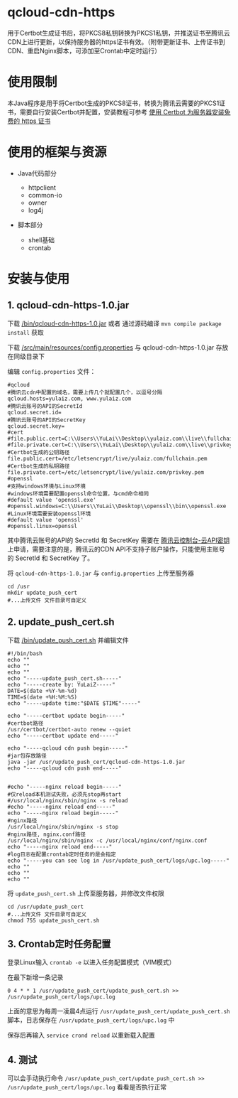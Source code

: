 #	qcloud-cdn-https
用于Certbot生成证书后，将PKCS8私钥转换为PKCS1私钥，并推送证书至腾讯云CDN上进行更新，以保持服务器的https证书有效。（附带更新证书、上传证书到CDN、重启Nginx脚本，可添加至Crontab中定时运行）

#	使用限制

本Java程序是用于将Certbot生成的PKCS8证书，转换为腾讯云需要的PKCS1证书，需要自行安装Certbot并配置，安装教程可参考 [使用 Certbot 为服务器安装免费的 https 证书](https://yulaiz.com/archives/2018/347)

#	使用的框架与资源

- Java代码部分

  - httpclient
  - common-io
  - owner
  - log4j

- 脚本部分

  - shell基础
  - crontab


#	安装与使用

##	1.	qcloud-cdn-https-1.0.jar

下载 [/bin/qcloud-cdn-https-1.0.jar](https://github.com/YuLaiZ/qcloud-cdn-https/blob/master/bin/qcloud-cdn-https-1.0.jar) 或者 通过源码编译 ``mvn compile package install`` 获取

下载 [/src/main/resources/config.properties](https://github.com/YuLaiZ/qcloud-cdn-https/blob/master/src/main/resources/config.properties) 与 qcloud-cdn-https-1.0.jar 存放在同级目录下

编辑 ``config.properties`` 文件：

```properties
#qcloud
#腾讯云cdn中配置的域名，需要上传几个就配置几个，以逗号分隔
qcloud.hosts=yulaiz.com, www.yulaiz.com
#腾讯云账号的API的SecretId
qcloud.secret.id=
#腾讯云账号的API的SecretKey
qcloud.secret.key=
#cert
#file.public.cert=C:\\Users\\YuLai\\Desktop\\yulaiz.com\\live\\fullchain.pem
#file.private.cert=C:\\Users\\YuLai\\Desktop\\yulaiz.com\\live\\privkey.pem
#Certbot生成的公钥路径
file.public.cert=/etc/letsencrypt/live/yulaiz.com/fullchain.pem
#Certbot生成的私钥路径
file.private.cert=/etc/letsencrypt/live/yulaiz.com/privkey.pem
#openssl
#支持windows环境与Linux环境
#windows环境需要配置openssl命令位置，与cmd命令相同
#default value 'openssl.exe'
#openssl.windows=C:\\Users\\YuLai\\Desktop\\openssl\\bin\\openssl.exe
#Linux环境需要安装openssl环境
#default value 'openssl'
#openssl.linux=openssl
```

其中腾讯云账号的API的 SecretId 和 SecretKey 需要在 [腾讯云控制台-云API密钥](https://console.cloud.tencent.com/capi) 上申请，需要注意的是，腾讯云的CDN API不支持子账户操作，只能使用主账号的 SecretId 和 SecretKey 了。

将 ``qcloud-cdn-https-1.0.jar`` 与 ``config.properties`` 上传至服务器

```shell
cd /usr
mkdir update_push_cert
#...上传文件 文件目录可自定义
```

##	2.	update_push_cert.sh

下载 [/bin/update_push_cert.sh](https://github.com/YuLaiZ/qcloud-cdn-https/blob/master/bin/update_push_cert.sh) 并编辑文件

```shell
#!/bin/bash
echo ""
echo ""
echo ""
echo "-----update_push_cert.sh-----"
echo "-----create by: YuLaiZ-----"
DATE=$(date +%Y-%m-%d)
TIME=$(date +%H:%M:%S)
echo "-----update time:"$DATE $TIME"-----"

echo "-----certbot update begin-----"
#certbot路径
/usr/certbot/certbot-auto renew --quiet
echo "-----certbot update end-----"

echo "-----qcloud cdn push begin-----"
#jar包存放路径
java -jar /usr/update_push_cert/qcloud-cdn-https-1.0.jar
echo "-----qcloud cdn push end-----"


#echo "-----nginx reload begin-----"
#仅reload本机测试失败，必须先stop再start
#/usr/local/nginx/sbin/nginx -s reload
#echo "-----nginx reload end-----"
echo "-----nginx reload begin-----"
#nginx路径
/usr/local/nginx/sbin/nginx -s stop
#nginx路径, nginx.conf路径
/usr/local/nginx/sbin/nginx -c /usr/local/nginx/conf/nginx.conf
echo "-----nginx reload end-----"
#log日志在配置crontab定时任务的是会指定
echo "-----you can see log in /usr/update_push_cert/logs/upc.log-----"
echo ""
echo ""
echo ""
```

将 ``update_push_cert.sh`` 上传至服务器，并修改文件权限

```shell
cd /usr/update_push_cert
#...上传文件 文件目录可自定义
chmod 755 update_push_cert.sh
```

##	3.	Crontab定时任务配置

登录Linux输入 ``crontab -e`` 以进入任务配置模式（VIM模式）

在最下新增一条记录

```shell
0 4 * * 1 /usr/update_push_cert/update_push_cert.sh >> /usr/update_push_cert/logs/upc.log
```

上面的意思为每周一凌晨4点运行 ``/usr/update_push_cert/update_push_cert.sh`` 脚本，日志保存在 ``/usr/update_push_cert/logs/upc.log`` 中

保存后再输入 ``service crond reload`` 以重新载入配置

##	4.	测试

可以会手动执行命令 ``/usr/update_push_cert/update_push_cert.sh >> /usr/update_push_cert/logs/upc.log`` 看看是否执行正常
